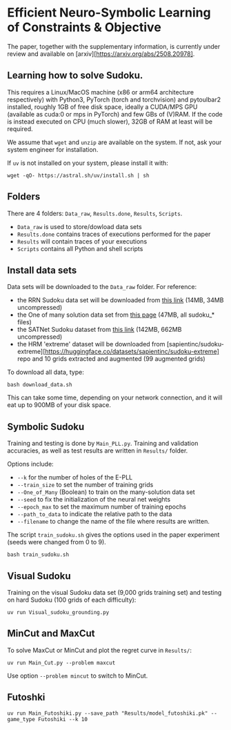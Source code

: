 # Efficient Neuro-Symbolic Learning of Constraints & Objective

The paper, together with the supplementary information, is currently under review and available on [arxiv][https://arxiv.org/abs/2508.20978].

## Learning how to solve Sudoku.

This requires a Linux/MacOS machine (x86 or arm64 architecture respectively) with Python3, PyTorch (torch and torchvision) and pytoulbar2 installed, roughly 1GB of free disk space, ideally a CUDA/MPS GPU (available as cuda:0 or mps in PyTorch) and few GBs of (V)RAM. If the code is instead executed on CPU (much slower), 32GB of RAM at least will be required.

We assume that `wget` and `unzip` are available on the system. If not, ask your system engineer for installation.

If `uv` is not installed on your system, please install it with:

```
wget -qO- https://astral.sh/uv/install.sh | sh 
```

## Folders

There are 4 folders: `Data_raw`, `Results.done`, `Results`, `Scripts`.

* `Data_raw` is used to store/dowload data sets
* `Results.done` contains traces of executions performed for the paper
* `Results` will contain traces of your executions
* `Scripts` contains all Python and shell scripts

## Install data sets

Data sets will be downloaded to the `Data_raw` folder. For reference:

* the RRN Sudoku data set will be downloaded from [this link](https://www.dropbox.com/s/rp3hbjs91xiqdgc/sudoku-hard.zip) (14MB, 34MB uncompressed)  
* the One of many solution data set from [this page](https://sites.google.com/view/yatinnandwani/1oml) (47MB, all sudoku_* files)
* the SATNet Sudoku dataset from [this link](https://powei.tw/sudoku.zip) (142MB, 662MB uncompressed)
* the HRM 'extreme' dataset will be downloaded from [sapientinc/sudoku-extreme][https://huggingface.co/datasets/sapientinc/sudoku-extreme] repo and 10 grids extracted and augmented (99 augmented grids)


To download all data, type:

```
bash download_data.sh
```

This can take some time, depending on your network connection, and it will eat up to 900MB of your disk space.

## Symbolic Sudoku

Training and testing is done by `Main_PLL.py`. Training and validation accuracies, as well as test results are written in `Results/` folder.

Options include:

* `--k` for the number of holes of the E-PLL
* `--train_size` to set the number of training grids
* `--One_of_Many` (Boolean) to train on the many-solution data set
* `--seed` to fix the initialization of the neural net weights
* `--epoch_max` to set the maximum number of training epochs
* `--path_to_data` to indicate the relative path to the data
* `--filename` to change the name of the file where results are written.

The script `train_sudoku.sh` gives the options used in the paper experiment (seeds were changed from 0 to 9).

```
bash train_sudoku.sh
```

## Visual Sudoku

Training on the visual Sudoku data set (9,000 grids training set) and testing on hard Sudoku (100 grids of each difficulty):

```
uv run Visual_sudoku_grounding.py
```

## MinCut and MaxCut
To solve MaxCut or MinCut and plot the regret curve in `Results/`:

```
uv run Main_Cut.py --problem maxcut
```
Use option `--problem mincut` to switch to MinCut.

## Futoshki

```
uv run Main_Futoshiki.py --save_path "Results/model_futoshiki.pk" --game_type Futoshiki --k 10
```

